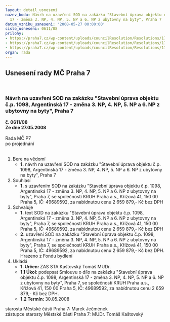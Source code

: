 ```yaml
---
layout: detail_usneseni
nazev_bodu: Návrh na uzavření SOD na zakázku "Stavební úprava objektu č.p. 1098, Argentinská
  17 - změna 3. NP, 4. NP, 5. NP a 6. NP z ubytovny na byty", Praha 7
datum_vzniku_usneseni: '2008-05-27 00:00:00'
cislo_usneseni: 0611/08
prilohy:
- https://praha7.cz/wp-content/uploads/councilResolution/Resolutions/17162/23-n%c3%a1vrh_sod.doc
- https://praha7.cz/wp-content/uploads/councilResolution/Resolutions/17162/23-harmonogram_argentinsk%c3%a1.xls
- https://praha7.cz/wp-content/uploads/councilResolution/Resolutions/17162/23-popt%c3%a1vka.doc
organ: rada
---
```

<div id="ucUsn_pList" class="usn">
	<span><h2>Usnesení rady MČ Praha 7 </h2>
<br></span><div class="standBody">
<span><h3>Návrh na uzavření SOD na zakázku "Stavební úprava objektu č.p. 1098, Argentinská 17 - změna 3. NP, 4. NP, 5. NP a 6. NP z ubytovny na byty", Praha 7</h3></span><div class="center">
		<strong>č. 0611/08</strong><br>
	</div>
<div class="center">
		<strong>Ze dne 27.05.2008</strong><br><br>
	</div>Rada MČ P7<br> po projednání<br><br><ol>
<li>Bere na vědomí<ul><li>
<strong>1.</strong> návrh na uzavření SOD na zakázku "Stavební úprava objektu č.p. 1098, Argentinská 17 - změna 3. NP, 4. NP, 5. NP a 6. NP z ubytovny na byty", Praha 7</li></ul>
</li>
<li>Souhlasí<ul><li>
<strong>1.</strong> s uzavřením SOD na zakázku "Stavební úprava objektu č.p. 1098, Argentinská 17 - změna 3. NP, 4. NP, 5. NP a 6. NP z ubytovny na byty", Praha 7, se společností KRUH Praha a.s., Křížová 41, 150 00 Praha 5, IČ: 49689592, za nabídnutou cenu 2 659 879,- Kč  bez DPH</li></ul>
</li>
<li>Schvaluje<ul>
<li>
<strong>1.</strong> text SOD na zakázku "Stavební úprava objektu č.p. 1098, Argentinská 17 - změna 3. NP, 4. NP, 5. NP a 6. NP z ubytovny na byty", Praha 7, se společností KRUH Praha a.s., Křížová 41, 150 00 Praha 5, IČ: 49689592, za nabídnutou cenu 2 659 879,- Kč  bez DPH</li>
<li>
<strong>2.</strong> uzavření SOD na zakázku "Stavební úprava objektu č.p. 1098, Argentinská 17 - změna 3. NP, 4. NP, 5. NP a 6. NP z ubytovny na byty", Praha 7, se společností KRUH Praha a.s., Křížová 41, 150 00 Praha 5, IČ: 49689592, za nabídnutou cenu 2 659 879,- Kč bez DPH.  Hrazeno z Fondu bydlení</li>
</ul>
</li>
<li>Ukládá<ul>
<li>
<strong>1. Určen: </strong>ZAS STA Kaštovský Tomáš MUDr.</li>
<li>
<strong>1.1 Úkol: </strong>podepsat Smlouvu o dílo na zakázku "Stavební úprava objektu č.p. 1098, Argentinská 17 - změna 3. NP, 4. NP, 5. NP a 6. NP z ubytovny na byty", Praha 7, se společností KRUH Praha a.s., Křížová 41, 150 00 Praha 5, IČ: 49689592, za nabídnutou cenu 2 659 879,- Kč bez DPH. </li>
<li>
<strong>1.2 Termín: </strong>30.05.2008</li>
</ul>
</li>
</ol>starosta Městské části Praha 7: Marek Ječmének<br>zástupce starosty Městské části Praha 7: MUDr. Tomáš Kaštovský 
</div>
</div>